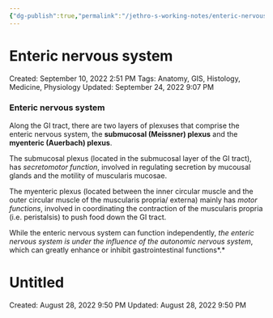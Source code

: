 ```yaml
---
{"dg-publish":true,"permalink":"/jethro-s-working-notes/enteric-nervous-system/","dgPassFrontmatter":true}
---
```



# Enteric nervous system

Created: September 10, 2022 2:51 PM
Tags: Anatomy, GIS, Histology, Medicine, Physiology
Updated: September 24, 2022 9:07 PM

### Enteric nervous system

Along the GI tract, there are two layers of plexuses that comprise the enteric nervous system, the **submucosal (Meissner) plexus** and the **myenteric (Auerbach) plexus**. 

The submucosal plexus (located in the submucosal layer of the GI tract), has *secretomotor function*, involved in regulating secretion by mucousal glands and the motility of muscularis mucosae.

The myenteric plexus (located between the inner circular muscle and the outer circular muscle of the muscularis propria/ externa) mainly has *motor functions*, involved in coordinating the contraction of the muscularis propria (i.e. peristalsis) to push food down the GI tract.

While the enteric nervous system can function independently, *the enteric nervous system is under the influence of the autonomic nervous system*, which can greatly enhance or inhibit gastrointestinal functions*.*


<div class="transclusion internal-embed is-loaded"><div class="markdown-embed">





# Untitled

Created: August 28, 2022 9:50 PM
Updated: August 28, 2022 9:50 PM

</div></div>
